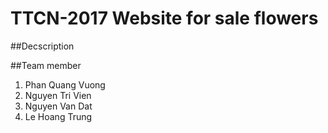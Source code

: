 # TTCN-2017 Website for sale flowers

##Decscription

##Team member
1. Phan Quang Vuong
2. Nguyen Tri Vien
3. Nguyen Van Dat
4. Le Hoang Trung
